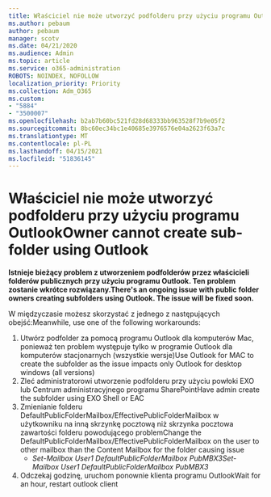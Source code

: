```yaml
---
title: Właściciel nie może utworzyć podfolderu przy użyciu programu Outlook
ms.author: pebaum
author: pebaum
manager: scotv
ms.date: 04/21/2020
ms.audience: Admin
ms.topic: article
ms.service: o365-administration
ROBOTS: NOINDEX, NOFOLLOW
localization_priority: Priority
ms.collection: Adm_O365
ms.custom:
- "5884"
- "3500007"
ms.openlocfilehash: b2ab7b60bc521fd28d68333bb963528f7b9e05f2
ms.sourcegitcommit: 8bc60ec34bc1e40685e3976576e04a2623f63a7c
ms.translationtype: MT
ms.contentlocale: pl-PL
ms.lasthandoff: 04/15/2021
ms.locfileid: "51836145"
---
```

# <a name="owner-cannot-create-sub-folder-using-outlook"></a><span data-ttu-id="72264-102">Właściciel nie może utworzyć podfolderu przy użyciu programu Outlook</span><span class="sxs-lookup"><span data-stu-id="72264-102">Owner cannot create sub-folder using Outlook</span></span>

<span data-ttu-id="72264-103">**Istnieje bieżący problem z utworzeniem podfolderów przez właścicieli folderów publicznych przy użyciu programu Outlook. Ten problem zostanie wkrótce rozwiązany.**</span><span class="sxs-lookup"><span data-stu-id="72264-103">**There's an ongoing issue with public folder owners creating subfolders using Outlook. The issue will be fixed soon.**</span></span>

<span data-ttu-id="72264-104">W międzyczasie możesz skorzystać z jednego z następujących obejść:</span><span class="sxs-lookup"><span data-stu-id="72264-104">Meanwhile, use one of the following workarounds:</span></span>

1. <span data-ttu-id="72264-105">Utwórz podfolder za pomocą programu Outlook dla komputerów Mac, ponieważ ten problem występuje tylko w programie Outlook dla komputerów stacjonarnych (wszystkie wersje)</span><span class="sxs-lookup"><span data-stu-id="72264-105">Use Outlook for MAC to create the subfolder as the issue impacts only Outlook for desktop windows (all versions)</span></span>
2. <span data-ttu-id="72264-106">Zleć administratorowi utworzenie podfolderu przy użyciu powłoki EXO lub Centrum administracyjnego programu SharePoint</span><span class="sxs-lookup"><span data-stu-id="72264-106">Have admin create the subfolder using EXO Shell or EAC</span></span>
3. <span data-ttu-id="72264-107">Zmienianie folderu DefaultPublicFolderMailbox/EffectivePublicFolderMailbox w użytkowniku na inną skrzynkę pocztową niż skrzynka pocztowa zawartości folderu powodującego problem</span><span class="sxs-lookup"><span data-stu-id="72264-107">Change the DefaultPublicFolderMailbox/EffectivePublicFolderMailbox on the user to other mailbox than the Content Mailbox for the folder causing issue</span></span>  
    - <span data-ttu-id="72264-108">*Set-Mailbox User1 DefaultPublicFolderMailbox PubMBX3*</span><span class="sxs-lookup"><span data-stu-id="72264-108">*Set-Mailbox User1 DefaultPublicFolderMailbox PubMBX3*</span></span>
4. <span data-ttu-id="72264-109">Odczekaj godzinę, uruchom ponownie klienta programu Outlook</span><span class="sxs-lookup"><span data-stu-id="72264-109">Wait for an hour, restart outlook client</span></span>